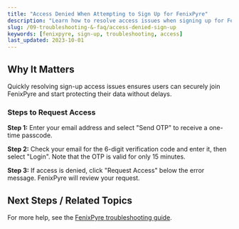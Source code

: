 ```yaml
---
title: "Access Denied When Attempting to Sign Up for FenixPyre"
description: "Learn how to resolve access issues when signing up for FenixPyre, ensuring secure onboarding for data protection."
slug: /09-troubleshooting-&-faq/access-denied-sign-up
keywords: [fenixpyre, sign-up, troubleshooting, access]
last_updated: 2023-10-01
---
```


## Why It Matters

Quickly resolving sign-up access issues ensures users can securely join FenixPyre and start protecting their data without delays.

### Steps to Request Access

**Step 1:** Enter your email address and select "Send OTP" to receive a one-time passcode.

<!-- IMG:     ./media/09-troubleshooting-&-faq/send-otp-screenshot.png | Alt: Screenshot of the OTP request interface -->

**Step 2:** Check your email for the 6-digit verification code and enter it, then select "Login". Note that the OTP is valid for only 15 minutes.

<!-- IMG:     ./media/09-troubleshooting-&-faq/login-with-otp-screenshot.png | Alt: Screenshot of the login interface with OTP entry -->

**Step 3:** If access is denied, click "Request Access" below the error message. FenixPyre will review your request.

<!-- IMG:     ./media/09-troubleshooting-&-faq/request-access-screenshot.png | Alt: Screenshot of the access denied error and request button -->

## Next Steps / Related Topics

For more help, see the [FenixPyre troubleshooting guide](/09-troubleshooting-&-faq/common-mistakes.md).